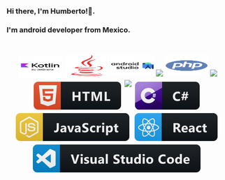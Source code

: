 ### Hi there, I'm Humberto!👋.  
### I'm android developer from Mexico.

<br />





<p align="center">
  <img src="https://github.com/devicons/devicon/blob/master/icons/kotlin/kotlin-original-wordmark.svg" alt="Twitter" style="vertical-align:top; margin:4px" width="100" height="50">
  <img src="https://github.com/devicons/devicon/blob/master/icons/java/java-plain.svg" width="100" height="50">
  <img src="https://github.com/devicons/devicon/blob/master/icons/androidstudio/androidstudio-original-wordmark.svg" width="100" height="50">
  <img src="https://img.shields.io/badge/-Firebase-FFA611?style=flat&logo=firebase&logoColor=FFFFFF">
    <img src="https://github.com/devicons/devicon/blob/master/icons/php/php-plain.svg" width="100" height="50">
  <img src="http://img.shields.io/badge/-Github-000000?style=flat&logo=github&logoColor=FFFFFF">


  <br />
  <img src="https://raw.githubusercontent.com/8bithemant/8bithemant/master/svg/dev/languages/html.svg" alt="Twitter" style="vertical-align:top; margin:4px">
  <img src="https://img.shields.io/badge/-Bootstrap-563D7C?style=flat&logo=bootstrap&logoColor=white">
  <img src="https://raw.githubusercontent.com/8bithemant/8bithemant/master/svg/dev/languages/csharp.svg"alt="Twitter" style="vertical-align:top; margin:4px">
  <img src="https://raw.githubusercontent.com/8bithemant/8bithemant/master/svg/dev/languages/js.svg" alt="Twitter" style="vertical-align:top; margin:4px">
  <img src="https://raw.githubusercontent.com/8bithemant/8bithemant/master/svg/dev/frameworks/react.svg" alt="Twitter" style="vertical-align:top; margin:4px">
 
  <img src="https://raw.githubusercontent.com/8bithemant/8bithemant/master/svg/dev/tools/visualstudio_code.svg" alt="Twitter" style="vertical-align:top; margin:4px">

  
  <br />


<!---
ElMacBeto/ElMacBeto is a ✨ special ✨ repository because its `README.md` (this file) appears on your GitHub profile.
You can click the Preview link to take a look at your changes.
--->
